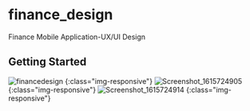 # finance_design

Finance Mobile Application-UX/UI Design

## Getting Started

![financedesign](https://user-images.githubusercontent.com/59014749/111068614-9146b800-84da-11eb-8eeb-cfacdb31377a.jpg) {:class="img-responsive"}
![Screenshot_1615724905](https://user-images.githubusercontent.com/59014749/111068623-986dc600-84da-11eb-81c5-a948d0494ce7.png) {:class="img-responsive"}
![Screenshot_1615724914](https://user-images.githubusercontent.com/59014749/111068626-999ef300-84da-11eb-9f60-afe8137a8159.png) {:class="img-responsive"}

